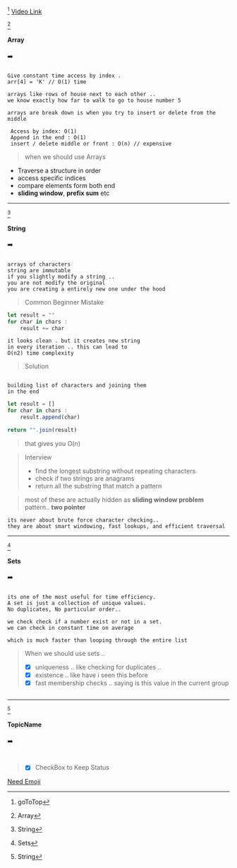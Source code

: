 [^goToTop]
[Video Link](https://www.youtube.com/watch?v=Z_c4byLrNBU&t=2262s)

>  

[^➡️1]
[^➡️1]:Array
####  Array 
 ➡️

##### 

```
Give constant time access by index .
arr[4] = 'K' // O(1) time 

arrays like rows of house next to each other ..
we know exactly how far to walk to go to house number 5  

arrays are break down is when you try to insert or delete from the
middle  

 Access by index: O(1)
 Append in the end : O(1)
 insert / delete middle or front : O(n) // expensive

```
>when we should use Arrays
+ Traverse a structure in order
+ access specific indices
+ compare elements form both end
+ **sliding window**, **prefix sum** etc


---

[^➡️2]
[^➡️2]:String
####  String 
 ➡️

##### 

```
arrays of characters
string are immutable
if you slightly modify a string ..
you are not modify the original
you are creating a entirely new one under the hood  
```
> Common Beginner Mistake

~~~ts
let result = ""
for char in chars : 
    result += char
~~~
```
it looks clean . but it creates new string 
in every iteration .. this can lead to
O(n2) time complexity

```


> Solution
```

building list of characters and joining them
in the end  

```


~~~ts
let result = []
for char in chars : 
    result.append(char)

return "".join(result)
~~~

> that gives you O(n) 

> Interview 
> + find the longest substring without repeating characters
> + check if two strings are anagrams
> + return all the substring that match a pattern

> most of these are actually hidden as **sliding window problem** pattern.. **two pointer** 

```
its never about brute force character checking..
they are about smart windowing, fast lookups, and efficient traversal
```
---

[^➡️3]
[^➡️3]:Sets
####  Sets 
 ➡️

##### 

```
its one of the most useful for time efficiency.
A set is just a collection of unique values.
No duplicates, No particular order.. 

we check check if a number exist or not in a set.
we can check in constant time on average 

which is much faster than looping through the entire list 

```
> When we should use sets ..  
>- [x] uniqueness .. like checking for duplicates .. 
>- [x] existence .. like have i seen this before 
>- [x] fast membership checks .. saying is this value in the current group 

```

```



































---

[^➡️2]
[^➡️2]:TopicName
####  TopicName 
 ➡️

##### 

```

```
>- [x] CheckBox to Keep Status
















 


[^goToTop]: goToTop


[Need Emoji](https://dev.to/nikolab/complete-list-of-github-markdown-emoji-markup-5aia)
